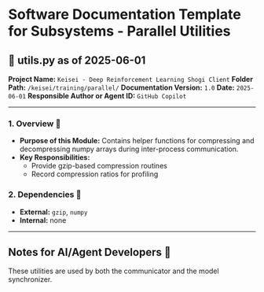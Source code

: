 # Software Documentation Template for Subsystems - Parallel Utilities

## 📘 utils.py as of 2025-06-01

**Project Name:** `Keisei - Deep Reinforcement Learning Shogi Client`
**Folder Path:** `/keisei/training/parallel/`
**Documentation Version:** `1.0`
**Date:** `2025-06-01`
**Responsible Author or Agent ID:** `GitHub Copilot`

---

### 1. Overview 📜

* **Purpose of this Module:**
  Contains helper functions for compressing and decompressing numpy arrays during inter-process communication.
* **Key Responsibilities:**
  - Provide gzip-based compression routines
  - Record compression ratios for profiling

### 2. Dependencies 🔗

* **External:** `gzip`, `numpy`
* **Internal:** none

---

## Notes for AI/Agent Developers 🧠

These utilities are used by both the communicator and the model synchronizer.
